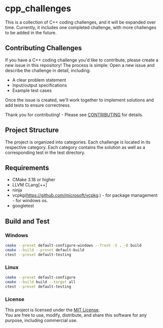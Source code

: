 # cpp_challenges

This is a collection of C++ coding challenges, and it will be expanded over time. Currently, it includes one completed challenge, with more challenges to be added in the future.

## Contributing Challenges
If you have a C++ coding challenge you'd like to contribute, please create a new issue in this repository! The process is simple:
Open a new issue and describe the challenge in detail, including:
 - A clear problem statement
 - Input/output specifications
 - Example test cases

Once the issue is created, we'll work together to implement solutions and add tests to ensure correctness.

Thank you for contributing! - Please see [CONTRIBUTING](CONTRIBUTING.md) for details.

## Project Structure

The project is organized into categories.
Each challenge is located in its respective category. Each category contains the solution as well as a corresponding test in the test directory.

## Requirements

- CMake 3.18 or higher
- LLVM CLang[++]
- ninja
- vcpkg(https://github.com/microsoft/vcpkg.) - for package management - for windows os.
- googletest

## Build and Test

### Windows
 ```bash
cmake --preset default-configure-windows --fresh -S . -B build
cmake --build --preset default-build
ctest --preset default-testing
```

### Linux
```bash
cmake --preset default-configure
cmake --build build --target all
ctest --preset default-testing
 ```
### License
This project is licensed under the [MIT License](LICENSE).  
You are free to use, modify, distribute, and share this software for any purpose, including commercial use.
